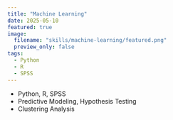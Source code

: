 ```yaml
---
title: "Machine Learning"
date: 2025-05-10
featured: true
image:
  filename: "skills/machine-learning/featured.png"
  preview_only: false
tags:
  - Python
  - R
  - SPSS
---
```


- Python, R, SPSS  
- Predictive Modeling, Hypothesis Testing  
- Clustering Analysis

<!--more-->
